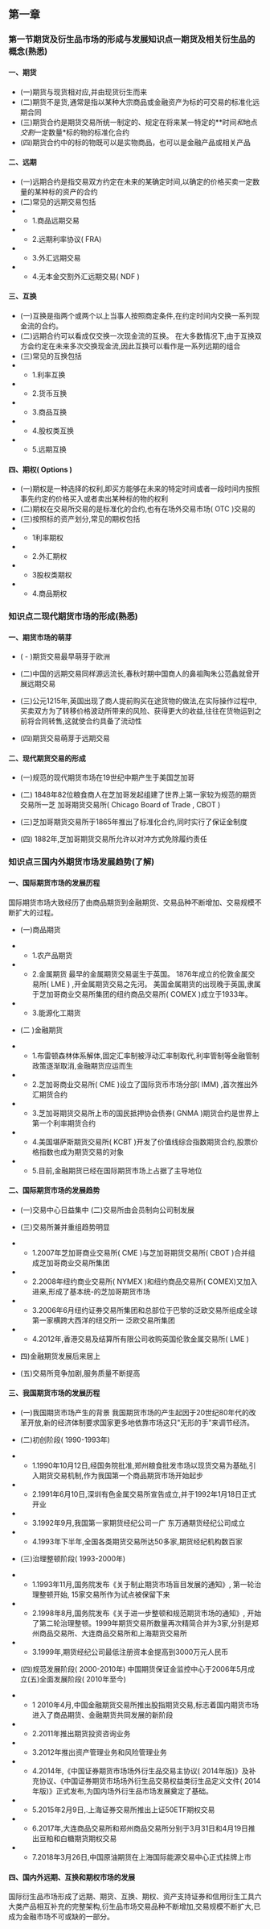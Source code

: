 ## 第一章

### 第一节期货及衍生品市场的形成与发展知识点一期货及相关衍生品的概念(熟悉)

#### 一、期货

-  (一)期货与现货相对应,并由现货衍生而来
-  (二)期货不是货,通常是指以某种大宗商品或金融资产为标的可交易的标准化远期合同
-  (三)期货合约是期货交易所统一制定的、规定在将来某一特定的**时间*和*地点*交割*一定数量*标的物的标准化合约
-  (四)期货合约中的标的物既可以是实物商品，也可以是金融产品或相关产品

#### 二、远期
-  (一)远期合约是指交易双方约定在未来的某确定时间,以确定的价格买卖一定数量的某种标的资产的合约
-  (二)常见的远期交易包括
- - 1.商品远期交易
- - 2.远期利率协议( FRA)
- - 3.外汇远期交易
- - 4.无本金交割外汇远期交易( NDF )


#### 三、互换
-  (一)互换是指两个或两个以上当事人按照商定条件,在约定时间内交换一系列现金流的合约。
-  (二)远期合约可以看成仅交换一次现金流的互换。 在大多数情况下,由于互换双方会约定在未来多次交换现金流,因此互换可以看作是一系列远期的组合
-  (三)常见的互换包括
- - 1.利率互换
- - 2.货币互换
- - 3.商品互换
- - 4.股权类互换
- - 5.远期互换

#### 四、期权( Options )
-  (一)期权是一种选择的权利,即买方能够在未来的特定时间或者一段时间内按照事先约定的价格买入或者卖出某种标的物的权利
-  (二)期权在交易所交易的是标准化的合约,也有在场外交易市场( OTC )交易的
-  (三)按照标的资产划分,常见的期权包括
- - 1利率期权
- - 2.外汇期权
- - 3股权类期权
- - 4.商品期权

### 知识点二现代期货市场的形成(熟悉)

#### 一、期货市场的萌芽

-  ( - )期货交易最早萌芽于欧洲

-  (二)中国的远期交易同样源远流长,春秋时期中国商人的鼻祖陶朱公范蠡就曾开展远期交易

-  (三)公元1215年,英国出现了商人提前购买在途货物的做法,在实际操作过程中,买卖双方为了转移价格波动所带来的风险、获得更大的收益,往往在货物运到之前将合同转售,这就使合约具备了流动性

-  (四)期货交易萌芽于远期交易 

#### 二、现代期货交易的形成

-  (一)规范的现代期货市场在19世纪中期产生于美国芝加哥

-  (二) 1848年82位粮食商人在芝加哥发起组建了世界上第一家较为规范的期货交易所一芝 加哥期货交易所( Chicago Board of Trade , CBOT )

-  (三)芝加哥期货交易所于1865年推出了标准化合约,同时实行了保证金制度

-  (四) 1882年,芝加哥期货交易所允许以对冲方式免除履约责任

### 知识点三国内外期货市场发展趋势(了解)

#### 一、国际期货市场的发展历程
国际期货市场大致经历了由商品期货到金融期货、交易品种不断增加、交易规模不断扩大的过程。

-  (一)商品期货
- - 1.农产品期货
- - 2.金属期货
最早的金属期货交易诞生于英国。
1876年成立的伦敦金属交易所( LME ) ,开金属期货交易之先河。
美国金属期货的出现晚于英国,隶属于芝加哥商业交易所集团的纽约商品交易所( COMEX )成立于1933年。
- - 3.能源化工期货

-  (二 )金融期货
- - 1.布雷顿森林体系解体,固定汇率制被浮动汇率制取代,利率管制等金融管制政策逐渐取消,金融期货应运而生
- - 2.芝加哥商业交易所( CME )设立了国际货币市场分部( IMM) ,首次推出外汇期货合约
- - 3.芝加哥期货交易所上市的国民抵押协会债券( GNMA )期货合约是世界上第一个利率期货合约
- - 4.美国堪萨斯期货交易所( KCBT )开发了价值线综合指数期货合约,股票价格指数也成为期货交易的对象
- - 5.目前,金融期货已经在国际期货市场上占据了主导地位


#### 二、国际期货市场的发展趋势
-  (一)交易中心日益集中
(二)交易所由会员制向公司制发展


-  (三)交易所兼并重组趋势明显

- - 1.2007年芝加哥商业交易所( CME )与芝加哥期货交易所( CBOT )合并组成芝加哥商业交易所集团

- - 2.2008年纽约商业交易所( NYMEX )和纽约商品交易所( COMEX)又加入进来,形成了基本统-的芝加哥期货市场

- - 3.2006年6月纽约证券交易所集团和总部位于巴黎的泛欧交易所组成全球第一家横跨大西洋的纽交所一 泛欧交易所集团

- -  4.2012年,香港交易及结算所有限公司收购英国伦敦金属交易所( LME )
-  四)金融期货发展后来居上
-  (五)交易所竞争加剧,服务质量不断提高

#### 三、我国期货市场的发展历程
-  (一)我国期货市场产生的背景
我国期货市场的产生起因于20世纪80年代的改革开放,新的经济体制要求国家更多地依靠市场这只"无形的手”来调节经济。
-  (二)初创阶段( 1990-1993年)

- -  1.1990年10月12日,经国务院批准,郑州粮食批发市场以现货交易为基础,引入期货交易机制,作为我国第一个商品期货市场开始起步

- -  2.1991年6月10日,深圳有色金属交易所宣告成立,并于1992年1月18日正式开业

- -  3.1992年9月,我国第一家期货经纪公司一广 东万通期货经纪公司成立

- -  4.1993年下半年,全国各类期货交易所达50多家,期货经纪机构数百家
-   (三)治理整顿阶段( 1993-2000年)

- - 1.1993年11月,国务院发布《关于制止期货市场盲目发展的通知》, 第一轮治理整顿开始, 15家交易所作为试点被保留下来

- - 2.1998年8月,国务院发布《关于进一步整顿和规范期货市场的通知》, 开始了第二轮治理整顿。1999年期货交易所数量再次精简合并为3家,分别是郑州商品交易所、大连商品交易所和上海期货交易所

- - 3.1999年,期货经纪公司最低注册资本金提高到3000万元人民币

-  (四)规范发展阶段( 2000-2010年)
中国期货保证金监控中心于2006年5月成立(五)全面发展阶段( 2010年至今)
- - 1 2010年4月,中国金融期货交易所推出股指期货交易,标志着国内期货市场进入了商品期货、金融期货共同发展的新阶段
- - 2.2011年推出期货投资咨询业务
- - 3.2012年推出资产管理业务和风险管理业务
- - 4.2014年,《中国证券期货市场场外衍生品交易主协议( 2014年版)》及补充协议、《中国证券期货市场场外衍生品交易权益类衍生品定义文件( 2014年版)》正式发布,为国内场外衍生品市场发展奠定了基础。
- - 5.2015年2月9日,.上海证券交易所推出上证50ETF期权交易
- - 6.2017年,大连商品交易所和郑州商品交易所分别于3月31日和4月19日推出豆粕和白糖期货期权交易
- - 7.2018年3月26日,中国原油期货在上海国际能源交易中心正式挂牌上市

#### 四、国内外远期、互换和期权市场的发展
国际衍生品市场形成了远期、期货、互换、期权、资产支持证券和信用衍生工具六大类产品相互补充的完整架构,衍生品市场交易品种不断增加,交易规模不断扩大,已成为金融市场不可或缺的一部分。



